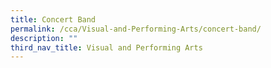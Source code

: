 ```yaml
---
title: Concert Band
permalink: /cca/Visual-and-Performing-Arts/concert-band/
description: ""
third_nav_title: Visual and Performing Arts
---
```

